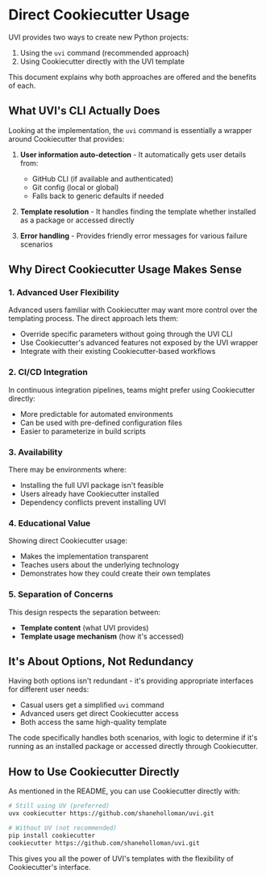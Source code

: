 # Direct Cookiecutter Usage

UVI provides two ways to create new Python projects:

1. Using the `uvi` command (recommended approach)
2. Using Cookiecutter directly with the UVI template

This document explains why both approaches are offered and the benefits of each.

## What UVI's CLI Actually Does

Looking at the implementation, the `uvi` command is essentially a wrapper around Cookiecutter that provides:

1. **User information auto-detection** - It automatically gets user details from:
   - GitHub CLI (if available and authenticated)
   - Git config (local or global)
   - Falls back to generic defaults if needed

2. **Template resolution** - It handles finding the template whether installed as a package or accessed directly

3. **Error handling** - Provides friendly error messages for various failure scenarios

## Why Direct Cookiecutter Usage Makes Sense

### 1. Advanced User Flexibility

Advanced users familiar with Cookiecutter may want more control over the templating process. The direct approach lets them:

- Override specific parameters without going through the UVI CLI
- Use Cookiecutter's advanced features not exposed by the UVI wrapper
- Integrate with their existing Cookiecutter-based workflows

### 2. CI/CD Integration

In continuous integration pipelines, teams might prefer using Cookiecutter directly:

- More predictable for automated environments
- Can be used with pre-defined configuration files
- Easier to parameterize in build scripts

### 3. Availability

There may be environments where:

- Installing the full UVI package isn't feasible
- Users already have Cookiecutter installed
- Dependency conflicts prevent installing UVI

### 4. Educational Value

Showing direct Cookiecutter usage:

- Makes the implementation transparent
- Teaches users about the underlying technology
- Demonstrates how they could create their own templates

### 5. Separation of Concerns

This design respects the separation between:

- **Template content** (what UVI provides)
- **Template usage mechanism** (how it's accessed)

## It's About Options, Not Redundancy

Having both options isn't redundant - it's providing appropriate interfaces for different user needs:

- Casual users get a simplified `uvi` command
- Advanced users get direct Cookiecutter access
- Both access the same high-quality template

The code specifically handles both scenarios, with logic to determine if it's running as an installed package or accessed directly through Cookiecutter.

## How to Use Cookiecutter Directly

As mentioned in the README, you can use Cookiecutter directly with:

```bash
# Still using UV (preferred)
uvx cookiecutter https://github.com/shaneholloman/uvi.git

# Without UV (not recommended)
pip install cookiecutter
cookiecutter https://github.com/shaneholloman/uvi.git
```

This gives you all the power of UVI's templates with the flexibility of Cookiecutter's interface.
